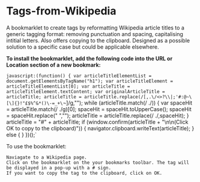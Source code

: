 # Tags-from-Wikipedia
A bookmarklet to create tags by reformatting Wikipedia article titles to a generic tagging format: removing punctuation and spacing, capitalising intitial letters. Also offers copying to the clipboard. Designed as a possible solution to a specific case but could be applicable elsewhere.

**To install the bookmarklet, add the following code into the URL or Location section of a new bookmark:**

`javascript:(function() {
var articleTitleElementList = document.getElementsByTagName("h1");
var articleTitleElement = articleTitleElementList[0];
var articleTitle = articleTitleElement.textContent;
var originalArticleTitle = articleTitle;
articleTitle = articleTitle.replace(/[,.\/<>?\\|;'#:@~\[\]{}!"£$%^&*()\-=_+\`¬]/g,"");
while (articleTitle.match(/ ./)) {
  var spaceHit = articleTitle.match(/ ./g)[0];
  spaceHit = spaceHit.toUpperCase();
  spaceHit = spaceHit.replace(" ","");
  articleTitle = articleTitle.replace(/ ./,spaceHit);
}
articleTitle = "#" + articleTitle;
if (window.confirm(articleTitle + "\n\n(Click OK to copy to the clipboard)")) {
  navigator.clipboard.writeText(articleTitle);
}
else {
} 
})();`

To use the bookmarklet:

    Naviagate to a Wikipedia page.
    Click on the bookmarklet on the your bookmarks toolbar. The tag will be displayed in a pop-up with a # sign.
    If you want to copy the tag to the clipboard, click on OK.
